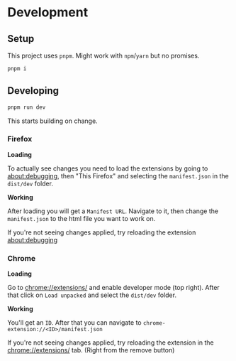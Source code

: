 # Development

## Setup

This project uses `pnpm`. Might work with `npm`/`yarn` but no promises.

```sh
pnpm i
```

## Developing

```sh
pnpm run dev
```

This starts building on change.

### Firefox

**Loading**

To actually see changes you need to load the extensions by going to [about:debugging](about:debugging), then "This Firefox" and selecting the `manifest.json` in the `dist/dev` folder.

**Working**

After loading you will get a `Manifest URL`. Navigate to it, then change the `manifest.json` to the html file you want to work on.

If you're not seeing changes applied, try reloading the extension [about:debugging](about:debugging)

### Chrome

**Loading**

Go to [chrome://extensions/](chrome://extensions/) and enable developer mode (top right). After that click on `Load unpacked` and select the `dist/dev` folder.

**Working**

You'll get an `ID`. After that you can navigate to `chrome-extension://<ID>/manifest.json`

If you're not seeing changes applied, try reloading the extension in the [chrome://extensions/](chrome://extensions/) tab. (Right from the remove button)
